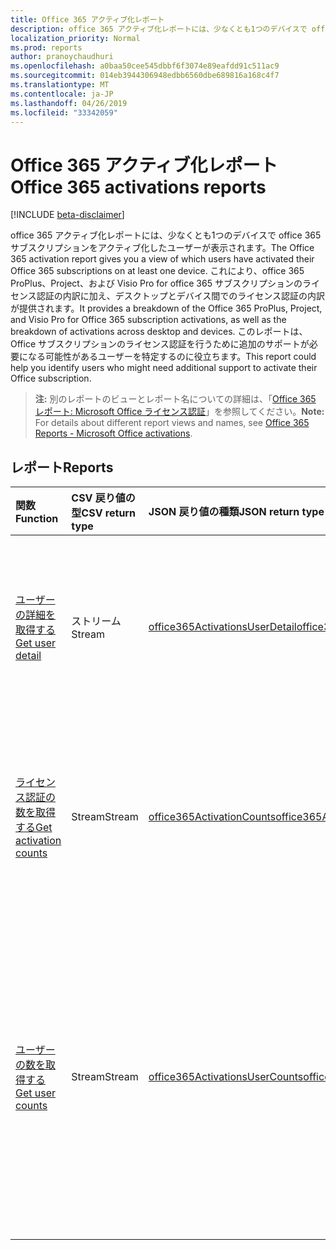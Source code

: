 ```yaml
---
title: Office 365 アクティブ化レポート
description: office 365 アクティブ化レポートには、少なくとも1つのデバイスで office 365 サブスクリプションをアクティブ化したユーザーが表示されます。 これにより、office 365 ProPlus、Project、および Visio Pro for office 365 サブスクリプションのライセンス認証の内訳に加え、デスクトップとデバイス間でのライセンス認証の内訳が提供されます。 このレポートは、Office サブスクリプションのライセンス認証を行うために追加のサポートが必要になる可能性があるユーザーを特定するのに役立ちます。
localization_priority: Normal
ms.prod: reports
author: pranoychaudhuri
ms.openlocfilehash: a0baa50cee545dbbf6f3074e89eafdd91c511ac9
ms.sourcegitcommit: 014eb3944306948edbb6560dbe689816a168c4f7
ms.translationtype: MT
ms.contentlocale: ja-JP
ms.lasthandoff: 04/26/2019
ms.locfileid: "33342059"
---
```

# <a name="office-365-activations-reports"></a><span data-ttu-id="a5c87-105">Office 365 アクティブ化レポート</span><span class="sxs-lookup"><span data-stu-id="a5c87-105">Office 365 activations reports</span></span>

[!INCLUDE [beta-disclaimer](../../includes/beta-disclaimer.md)]

<span data-ttu-id="a5c87-106">office 365 アクティブ化レポートには、少なくとも1つのデバイスで office 365 サブスクリプションをアクティブ化したユーザーが表示されます。</span><span class="sxs-lookup"><span data-stu-id="a5c87-106">The Office 365 activation report gives you a view of which users have activated their Office 365 subscriptions on at least one device.</span></span> <span data-ttu-id="a5c87-107">これにより、office 365 ProPlus、Project、および Visio Pro for office 365 サブスクリプションのライセンス認証の内訳に加え、デスクトップとデバイス間でのライセンス認証の内訳が提供されます。</span><span class="sxs-lookup"><span data-stu-id="a5c87-107">It provides a breakdown of the Office 365 ProPlus, Project, and Visio Pro for Office 365 subscription activations, as well as the breakdown of activations across desktop and devices.</span></span> <span data-ttu-id="a5c87-108">このレポートは、Office サブスクリプションのライセンス認証を行うために追加のサポートが必要になる可能性があるユーザーを特定するのに役立ちます。</span><span class="sxs-lookup"><span data-stu-id="a5c87-108">This report could help you identify users who might need additional support to activate their Office subscription.</span></span>

> <span data-ttu-id="a5c87-109">**注:** 別のレポートのビューとレポート名についての詳細は、「[Office 365 レポート: Microsoft Office ライセンス認証](https://support.office.com/client/Office-activations-87c24ae2-82e0-4d1e-be01-c3bcc3f18c60)」を参照してください。</span><span class="sxs-lookup"><span data-stu-id="a5c87-109">**Note:** For details about different report views and names, see [Office 365 Reports - Microsoft Office activations](https://support.office.com/client/Office-activations-87c24ae2-82e0-4d1e-be01-c3bcc3f18c60).</span></span>

## <a name="reports"></a><span data-ttu-id="a5c87-110">レポート</span><span class="sxs-lookup"><span data-stu-id="a5c87-110">Reports</span></span>
| <span data-ttu-id="a5c87-111">関数</span><span class="sxs-lookup"><span data-stu-id="a5c87-111">Function</span></span>                                 | <span data-ttu-id="a5c87-112">CSV 戻り値の型</span><span class="sxs-lookup"><span data-stu-id="a5c87-112">CSV return type</span></span> | <span data-ttu-id="a5c87-113">JSON 戻り値の種類</span><span class="sxs-lookup"><span data-stu-id="a5c87-113">JSON return type</span></span>                         | <span data-ttu-id="a5c87-114">説明</span><span class="sxs-lookup"><span data-stu-id="a5c87-114">Description</span></span>                              |
| :--------------------------------------- | :-------------- | :--------------------------------------- | ---------------------------------------- |
| [<span data-ttu-id="a5c87-115">ユーザーの詳細を取得する</span><span class="sxs-lookup"><span data-stu-id="a5c87-115">Get user detail</span></span>](../api/reportroot-getoffice365activationsuserdetail.md) | <span data-ttu-id="a5c87-116">ストリーム</span><span class="sxs-lookup"><span data-stu-id="a5c87-116">Stream</span></span>          | [<span data-ttu-id="a5c87-117">office365ActivationsUserDetail</span><span class="sxs-lookup"><span data-stu-id="a5c87-117">office365ActivationsUserDetail</span></span>](../resources/office365activationsuserdetail.md) | <span data-ttu-id="a5c87-118">Office 365 がアクティブ化されているユーザーに関する詳細情報を取得します。</span><span class="sxs-lookup"><span data-stu-id="a5c87-118">Get details about users who have activated Office 365.</span></span> |
| [<span data-ttu-id="a5c87-119">ライセンス認証の数を取得する</span><span class="sxs-lookup"><span data-stu-id="a5c87-119">Get activation counts</span></span>](../api/reportroot-getoffice365activationcounts.md) | <span data-ttu-id="a5c87-120">Stream</span><span class="sxs-lookup"><span data-stu-id="a5c87-120">Stream</span></span>          | [<span data-ttu-id="a5c87-121">office365ActivationCounts</span><span class="sxs-lookup"><span data-stu-id="a5c87-121">office365ActivationCounts</span></span>](../resources/office365activationcounts.md) | <span data-ttu-id="a5c87-122">デスクトップとデバイスでの Office 365 のライセンス認証の数を取得します。</span><span class="sxs-lookup"><span data-stu-id="a5c87-122">Get the count of Office 365 activations on desktops and devices.</span></span> |
| [<span data-ttu-id="a5c87-123">ユーザーの数を取得する</span><span class="sxs-lookup"><span data-stu-id="a5c87-123">Get user counts</span></span>](../api/reportroot-getoffice365activationsusercounts.md) | <span data-ttu-id="a5c87-124">Stream</span><span class="sxs-lookup"><span data-stu-id="a5c87-124">Stream</span></span>          | [<span data-ttu-id="a5c87-125">office365ActivationsUserCounts</span><span class="sxs-lookup"><span data-stu-id="a5c87-125">office365ActivationsUserCounts</span></span>](../resources/office365activationsusercounts.md) | <span data-ttu-id="a5c87-126">有効なユーザーで、デスクトップまたはデバイスで Office サブスクリプションがアクティブ化されているユーザーの数を取得します。</span><span class="sxs-lookup"><span data-stu-id="a5c87-126">Get the count of users that are enabled and those that have activated the Office subscription on desktop or devices.</span></span> |
